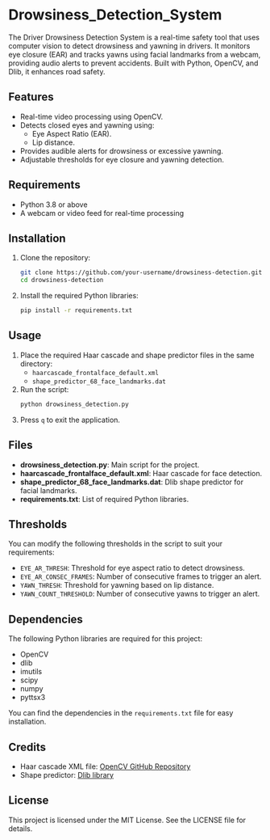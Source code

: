 # Drowsiness_Detection_System
The Driver Drowsiness Detection System is a real-time safety tool that uses computer vision to detect drowsiness and yawning in drivers. It monitors eye closure (EAR) and tracks yawns using facial landmarks from a webcam, providing audio alerts to prevent accidents. Built with Python, OpenCV, and Dlib, it enhances road safety.

## Features
- Real-time video processing using OpenCV.
- Detects closed eyes and yawning using:
  - Eye Aspect Ratio (EAR).
  - Lip distance.
- Provides audible alerts for drowsiness or excessive yawning.
- Adjustable thresholds for eye closure and yawning detection.

## Requirements
- Python 3.8 or above
- A webcam or video feed for real-time processing

## Installation
1. Clone the repository:
   ```bash
   git clone https://github.com/your-username/drowsiness-detection.git
   cd drowsiness-detection
   ```
2. Install the required Python libraries:
   ```bash
   pip install -r requirements.txt
   ```

## Usage
1. Place the required Haar cascade and shape predictor files in the same directory:
   - `haarcascade_frontalface_default.xml`
   - `shape_predictor_68_face_landmarks.dat`
2. Run the script:
   ```bash
   python drowsiness_detection.py
   ```
3. Press `q` to exit the application.

## Files
- **drowsiness_detection.py**: Main script for the project.
- **haarcascade_frontalface_default.xml**: Haar cascade for face detection.
- **shape_predictor_68_face_landmarks.dat**: Dlib shape predictor for facial landmarks.
- **requirements.txt**: List of required Python libraries.

## Thresholds
You can modify the following thresholds in the script to suit your requirements:
- `EYE_AR_THRESH`: Threshold for eye aspect ratio to detect drowsiness.
- `EYE_AR_CONSEC_FRAMES`: Number of consecutive frames to trigger an alert.
- `YAWN_THRESH`: Threshold for yawning based on lip distance.
- `YAWN_COUNT_THRESHOLD`: Number of consecutive yawns to trigger an alert.

## Dependencies
The following Python libraries are required for this project:
- OpenCV
- dlib
- imutils
- scipy
- numpy
- pyttsx3

You can find the dependencies in the `requirements.txt` file for easy installation.

## Credits
- Haar cascade XML file: [OpenCV GitHub Repository](https://github.com/opencv/opencv)
- Shape predictor: [Dlib library](http://dlib.net/)

## License
This project is licensed under the MIT License. See the LICENSE file for details.
